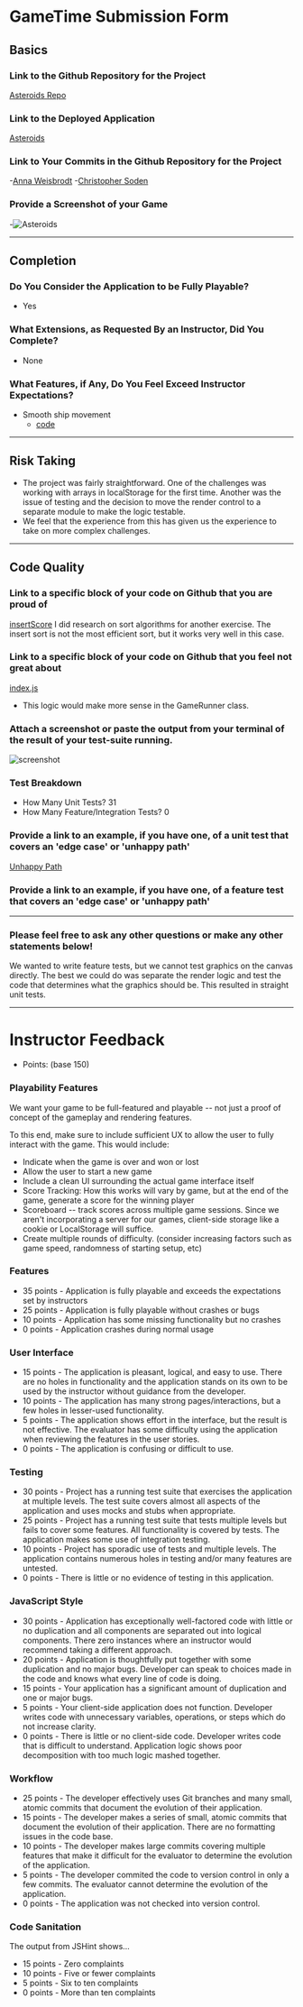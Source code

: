 # GameTime Submission Form

## Basics

### Link to the Github Repository for the Project
[Asteroids Repo](https://github.com/seeker105/asteroids)

### Link to the Deployed Application
[Asteroids](https://annacw.github.io/asteroids/)

### Link to Your Commits in the Github Repository for the Project
-[Anna Weisbrodt](https://github.com/seeker105/asteroids/commits?author=AnnaCW)
 -[Christopher Soden](https://github.com/seeker105/asteroids/commits?author=seeker105)

### Provide a Screenshot of your Game
-![Asteroids](https://cloud.githubusercontent.com/assets/15236021/18174700/affdde04-702b-11e6-9dba-ee033641a572.png)

---

## Completion

### Do You Consider the Application to be Fully Playable?
 - Yes

### What Extensions, as Requested By an Instructor, Did You Complete?
- None

### What Features, if Any, Do You Feel Exceed Instructor Expectations?
- Smooth ship movement
  - [code](https://github.com/seeker105/asteroids/blob/master/lib/index.js#L56-L99)

----

## Risk Taking
- The project was fairly straightforward. One of the challenges was working with arrays in localStorage for the first time. Another was the issue of testing and the decision to move the render control to a separate module to make the logic testable.
- We feel that the experience from this has given us the experience to take on more complex challenges.

----

## Code Quality

### Link to a specific block of your code on Github that you are proud of
[insertScore](https://github.com/seeker105/asteroids/blob/master/lib/game_runner.js#L114-L126)
I did research on sort algorithms for another exercise. The insert sort is not the most efficient sort, but it works very well in this case.

### Link to a specific block of your code on Github that you feel not great about
[index.js](https://github.com/seeker105/asteroids/blob/master/lib/index.js#L20-L28)
- This logic would make more sense in the GameRunner class.

### Attach a screenshot or paste the output from your terminal of the result of your test-suite running.
![screenshot](https://cloud.githubusercontent.com/assets/15236021/18178672/847a2902-703c-11e6-93cb-4fc2155e6ca7.png)

### Test Breakdown
- How Many Unit Tests? 31
- How Many Feature/Integration Tests? 0

### Provide a link to an example, if you have one, of a unit test that covers an 'edge case' or 'unhappy path'
[Unhappy Path](https://github.com/seeker105/asteroids/blob/2fa3f02843dac0a6921416591897a53439ffe600/test/collision-detection-test.js#L6-L17)

### Provide a link to an example, if you have one, of a feature test that covers an 'edge case' or 'unhappy path'

-----

### Please feel free to ask any other questions or make any other statements below!
We wanted to write feature tests, but we cannot test graphics on the canvas directly. The best we could do was separate the render logic and test the code that determines what the graphics should be. This resulted in straight unit tests.

-----

# Instructor Feedback

- Points: (base 150)

### Playability Features

We want your game to be full-featured and playable -- not just a proof of concept of the gameplay and rendering features.

To this end, make sure to include sufficient UX to allow the user to fully interact with the game. This would include:

- Indicate when the game is over and won or lost
- Allow the user to start a new game
- Include a clean UI surrounding the actual game interface itself
- Score Tracking: How this works will vary by game, but at the end of the game, generate a score for the winning player
- Scoreboard -- track scores across multiple game sessions. Since we aren't incorporating a server for our games, client-side storage like a cookie or LocalStorage will suffice.
- Create multiple rounds of difficulty. (consider increasing factors such as game speed, randomness of starting setup, etc)

### Features

* 35 points - Application is fully playable and exceeds the expectations set by instructors
* 25 points - Application is fully playable without crashes or bugs
* 10 points - Application has some missing functionality but no crashes
* 0 points - Application crashes during normal usage

### User Interface

* 15 points - The application is pleasant, logical, and easy to use. There are no holes in functionality and the application stands on its own to be used by the instructor without guidance from the developer.
* 10 points - The application has many strong pages/interactions, but a few holes in lesser-used functionality.
* 5 points - The application shows effort in the interface, but the result is not effective. The evaluator has some difficulty using the application when reviewing the features in the user stories.
* 0 points - The application is confusing or difficult to use.

### Testing

* 30 points - Project has a running test suite that exercises the application at multiple levels. The test suite covers almost all aspects of the application and uses mocks and stubs when appropriate.
* 25 points - Project has a running test suite that tests multiple levels but fails to cover some features. All functionality is covered by tests. The application makes some use of integration testing.
* 10 points - Project has sporadic use of tests and multiple levels. The application contains numerous holes in testing and/or many features are untested.
* 0 points - There is little or no evidence of testing in this application.

### JavaScript Style

* 30 points - Application has exceptionally well-factored code with little or no duplication and all components are separated out into logical components. There zero instances where an instructor would recommend taking a different approach.
* 20 points - Application is thoughtfully put together with some duplication and no major bugs. Developer can speak to choices made in the code and knows what every line of code is doing.
* 15 points - Your application has a significant amount of duplication and one or major bugs.
* 5 points - Your client-side application does not function. Developer writes code with unnecessary variables, operations, or steps which do not increase clarity.
* 0 points - There is little or no client-side code. Developer writes code that is difficult to understand. Application logic shows poor decomposition with too much logic mashed together.

### Workflow

* 25 points - The developer effectively uses Git branches and many small, atomic commits that document the evolution of their application.
* 15 points - The developer makes a series of small, atomic commits that document the evolution of their application. There are no formatting issues in the code base.
* 10 points - The developer makes large commits covering multiple features that make it difficult for the evaluator to determine the evolution of the application.
* 5 points - The developer commited the code to version control in only a few commits. The evaluator cannot determine the evolution of the application.
* 0 points - The application was not checked into version control.

### Code Sanitation

The output from JSHint shows…

* 15 points - Zero complaints
* 10 points - Five or fewer complaints
* 5 points - Six to ten complaints
* 0 points - More than ten complaints
